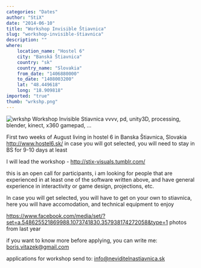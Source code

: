 ```yaml
---
categories: "Dates"
author: "StiX"
date: "2014-06-10"
title: "Workshop Invisible Štiavnica"
slug: "workshop-invisible-štiavnica"
description: ""
where: 
    location_name: "Hostel 6"
    city: "Banská Štiavnica"
    country: "sk"
    country_name: "Slovakia"
    from_date: "1406880000"
    to_date: "1408003200"
    lat: "48.449618"
    long: "18.909818"
imported: "true"
thumb: "wrkshp.png"
---
```



![wrkshp](wrkshp.png) 
Workshop Invisible Stiavnica
vvvv, pd, unity3D, processing, blender, kinect, x360 gamepad, ...

First two weeks of August
living in hostel 6 in Banska Štiavnica, Slovakia
http://www.hostel6.sk/
in case you will got selected, you will need to stay in BS for 9-10 days at least

I will lead the workshop - http://stix-visuals.tumblr.com/

this is an open call for participants, i am looking for people that are experienced in at least one of the software written above, and have general experience in interactivity or game design, projections, etc.

In case you will get selected, you will have to get on your own to stiavnica, here you will have accomodation, and technical equipment to enjoy

https://www.facebook.com/media/set/?set=a.548625521869988.1073741830.357938174272058&type=1
photos from last year



if you want to know more before applying, you can write me: boris.vitazek@gmail.com

applications for workshop send to:
info@neviditelnastiavnica.sk